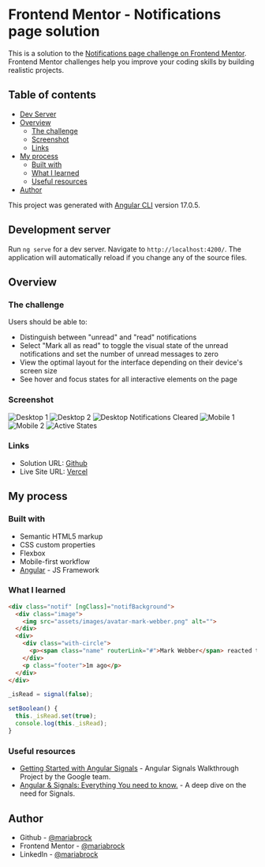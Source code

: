 # Frontend Mentor - Notifications page solution

This is a solution to the [Notifications page challenge on Frontend Mentor](https://www.frontendmentor.io/challenges/notifications-page-DqK5QAmKbC). Frontend Mentor challenges help you improve your coding skills by building realistic projects. 

## Table of contents

- [Dev Server](#development-server)
- [Overview](#overview)
  - [The challenge](#the-challenge)
  - [Screenshot](#screenshot)
  - [Links](#links)
- [My process](#my-process)
  - [Built with](#built-with)
  - [What I learned](#what-i-learned)
  - [Useful resources](#useful-resources)
- [Author](#author)

This project was generated with [Angular CLI](https://github.com/angular/angular-cli) version 17.0.5.

## Development server

Run `ng serve` for a dev server. Navigate to `http://localhost:4200/`. The application will automatically reload if you change any of the source files.

## Overview

### The challenge

Users should be able to:

- Distinguish between "unread" and "read" notifications
- Select "Mark all as read" to toggle the visual state of the unread notifications and set the number of unread messages to zero
- View the optimal layout for the interface depending on their device's screen size
- See hover and focus states for all interactive elements on the page

### Screenshot

![Desktop 1](src/assets/images/screenshots/desktop-notif-page-1.png)
![Desktop 2](src/assets/images/screenshots/desktop-notif-page-2.png)
![Desktop Notifications Cleared](src/assets/images/screenshots/desktop-notif-page-cleared.png)
![Mobile 1](src/assets/images/screenshots/notif-page-mobile.png)
![Mobile 2](src/assets/images/screenshots/notif-page-mobile-2.png)
![Active States](src/assets/images/screenshots/active-states-compilation.png)

### Links

- Solution URL: [Github](https://github.com/mariabrock/frontendmentorio-notifications-page-angular)
- Live Site URL: [Vercel](https://mariabrock.github.io/frontendmentorio-notifications-page-angular/](https://frontendmentorio-notifications-page-angular.vercel.app/))

## My process

### Built with

- Semantic HTML5 markup
- CSS custom properties
- Flexbox
- Mobile-first workflow
- [Angular](https://angular.io/) - JS Framework

### What I learned

```html
<div class="notif" [ngClass]="notifBackground">
  <div class="image">
    <img src="assets/images/avatar-mark-webber.png" alt="">
  </div>
  <div>
    <div class="with-circle">
      <p><span class="name" routerLink="#">Mark Webber</span> reacted to your recent post <span class="event post" routerLink="#">My first tournament today!</span></p><span [ngClass]="iconDisplay"><i class="fa-solid fa-circle fa-xs"></i></span>
    </div>
    <p class="footer">1m ago</p>
  </div>
</div>
```
```ts
_isRead = signal(false);

setBoolean() {
  this._isRead.set(true);
  console.log(this._isRead);
}
```

### Useful resources

- [Getting Started with Angular Signals](https://codelabs.developers.google.com/angular-signals#0) - Angular Signals Walkthrough Project by the Google team.
- [Angular & Signals: Everything You need to know.](https://dev.to/this-is-angular/angular-signals-everything-you-need-to-know-2b7g) - A deep dive on the need for Signals.

## Author

- Github - [@mariabrock](https://github.com/mariabrock)
- Frontend Mentor - [@mariabrock](https://www.frontendmentor.io/profile/mariabrock)
- LinkedIn - [@mariabrock](https://www.linkedin.com/in/maria-brock/)
